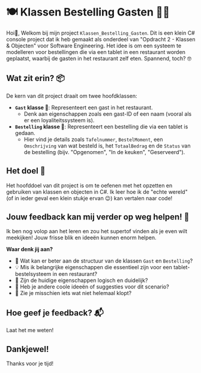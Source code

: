 

# 🍽️ Klassen Bestelling Gasten 🧑‍💻

Hoi👋, Welkom bij mijn project `Klassen_Bestelling_Gasten`.
Dit is een klein C# console project dat ik heb gemaakt als onderdeel van "Opdracht 2 - Klassen & Objecten" voor Software Engineering. Het idee is om een systeem te modelleren voor bestellingen die via een tablet in een restaurant worden geplaatst, waarbij de gasten in het restaurant zelf eten. Spannend, toch? 🤓

## Wat zit erin? 📦

De kern van dit project draait om twee hoofdklassen:

* **`Gast` klasse 🧍**: Representeert een gast in het restaurant.
    * Denk aan eigenschappen zoals een gast-ID of een naam (vooral als er een loyaliteitssysteem is).
* **`Bestelling` klasse 📝**: Representeert een bestelling die via een tablet is gedaan.
    * Hier vind je details zoals `Tafelnummer`, `BestelMoment`, een `Omschrijving` van wat besteld is, het `TotaalBedrag` en de `Status` van de bestelling (bijv. "Opgenomen", "In de keuken", "Geserveerd").

## Het doel 🎯

Het hoofddoel van dit project is om te oefenen met het opzetten en gebruiken van klassen en objecten in C#. Ik leer hoe ik de "echte wereld" (of in ieder geval een klein stukje ervan 😉) kan vertalen naar code!

## Jouw feedback kan mij verder op weg helpen! 🌟

Ik ben nog volop aan het leren en zou het supertof vinden als je even wilt meekijken! Jouw frisse blik en ideeën kunnen enorm helpen.

**Waar denk jij aan?**
* 🤔 Wat kan er beter aan de structuur van de klassen `Gast` en `Bestelling`?
* 💡 Mis ik belangrijke eigenschappen die essentieel zijn voor een tablet-bestelsysteem in een restaurant?
* 🧐 Zijn de huidige eigenschappen logisch en duidelijk?
* 🚀 Heb je andere coole ideeën of suggesties voor dit scenario?
* 🐛 Zie je misschien iets wat niet helemaal klopt?

## Hoe geef je feedback? 📬

Laat het me weten!

## Dankjewel!

Thanks voor je tijd! 
